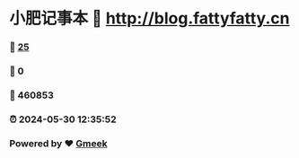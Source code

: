 # 小肥记事本 :link: http://blog.fattyfatty.cn 
### :page_facing_up: [25](http://blog.fattyfatty.cn/tag.html) 
### :speech_balloon: 0 
### :hibiscus: 460853 
### :alarm_clock: 2024-05-30 12:35:52 
### Powered by :heart: [Gmeek](https://github.com/Meekdai/Gmeek)

